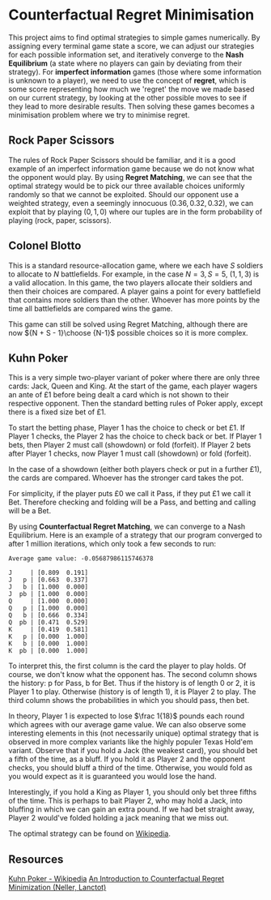 # Counterfactual Regret Minimisation

This project aims to find optimal strategies to simple games numerically. By assigning every terminal game state a score, we can adjust our strategies for each possible information set, and iteratively converge to the **Nash Equilibrium** (a state where no players can gain by deviating from their strategy). For **imperfect information** games (those where some information is unknown to a player), we need to use the concept of **regret**, which is some score representing how much we 'regret' the move we made based on our current strategy, by looking at the other possible moves to see if they lead to more desirable results. Then solving these games becomes a minimisation problem where we try to minimise regret.

## Rock Paper Scissors
The rules of Rock Paper Scissors should be familiar, and it is a good example of an imperfect information game because we do not know what the opponent would play. By using **Regret Matching**, we can see that the optimal strategy would be to pick our three available choices uniformly randomly so that we cannot be exploited. Should our opponent use a weighted strategy, even a seemingly innocuous $(0.36, 0.32, 0.32)$, we can exploit that by playing $(0, 1, 0)$ where our tuples are in the form probability of playing (rock, paper, scissors).

## Colonel Blotto
This is a standard resource-allocation game, where we each have $S$ soldiers to allocate to $N$ battlefields. For example, in the case $N=3, S=5$, $(1, 1, 3)$ is a valid allocation. In this game, the two players allocate their soldiers and then their choices are compared. A player gains a point for every battlefield that contains more soldiers than the other. Whoever has more points by the time all battlefields are compared wins the game.

This game can still be solved using Regret Matching, although there are now ${N + S - 1}\choose {N-1}$ possible choices so it is more complex.

## Kuhn Poker
This is a very simple two-player variant of poker where there are only three cards: Jack, Queen and King. At the start of the game, each player wagers an ante of £1 before being dealt a card which is not shown to their respective opponent. Then the standard betting rules of Poker apply, except there is a fixed size bet of £1.

To start the betting phase, Player 1 has the choice to check or bet £1. If Player 1 checks, the Player 2 has the choice to check back or bet. If Player 1 bets, then Player 2 must call (showdown) or fold (forfeit). If Player 2 bets after Player 1 checks, now Player 1 must call (showdown) or fold (forfeit).

In the case of a showdown (either both players check or put in a further £1), the cards are compared. Whoever has the stronger card takes the pot.

For simplicity, if the player puts £0 we call it Pass, if they put £1 we call it Bet. Therefore checking and folding will be a Pass, and betting and calling will be a Bet.

By using **Counterfactual Regret Matching**, we can converge to a Nash Equilibrium. Here is an example of a strategy that our program converged to after 1 million iterations, which only took a few seconds to run:

```
Average game value: -0.05687986115746378

J     | [0.809  0.191]
J   p | [0.663  0.337]
J   b | [1.000  0.000]
J  pb | [1.000  0.000]
Q     | [1.000  0.000]
Q   p | [1.000  0.000]
Q   b | [0.666  0.334]
Q  pb | [0.471  0.529]
K     | [0.419  0.581]
K   p | [0.000  1.000]
K   b | [0.000  1.000]
K  pb | [0.000  1.000]
```

To interpret this, the first column is the card the player to play holds. Of course, we don't know what the opponent has. The second column shows the history: p for Pass, b for Bet. Thus if the history is of length 0 or 2, it is Player 1 to play. Otherwise (history is of length 1), it is Player 2 to play. The third column shows the probabilities in which you should pass, then bet.

In theory, Player 1 is expected to lose $\frac 1{18}$ pounds each round which agrees with our average game value. We can also observe some interesting elements in this (not necessarily unique) optimal strategy that is observed in more complex variants like the highly populer Texas Hold'em variant. Observe that if you hold a Jack (the weakest card), you should bet a fifth of the time, as a bluff. If you hold it as Player 2 and the opponent checks, you should bluff a third of the time. Otherwise, you would fold as you would expect as it is guaranteed you would lose the hand.

Interestingly, if you hold a King as Player 1, you should only bet three fifths of the time. This is perhaps to bait Player 2, who may hold a Jack, into bluffing in which we can gain an extra pound. If we had bet straight away, Player 2 would've folded holding a jack meaning that we miss out.

The optimal strategy can be found on [Wikipedia](https://en.wikipedia.org/wiki/Kuhn_poker#Optimal_strategy).

## Resources

[Kuhn Poker - Wikipedia](https://en.wikipedia.org/wiki/Kuhn_poker#Optimal_strategy)
[An Introduction to Counterfactual Regret Minimization (Neller, Lanctot)](https://www.ma.imperial.ac.uk/~dturaev/neller-lanctot.pdf)


